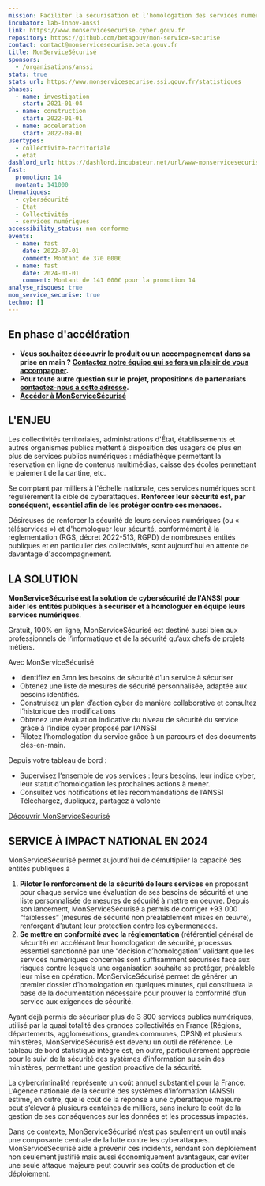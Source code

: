 ```yaml
---
mission: Faciliter la sécurisation et l'homologation des services numériques
incubator: lab-innov-anssi
link: https://www.monservicesecurise.cyber.gouv.fr
repository: https://github.com/betagouv/mon-service-securise
contact: contact@monservicesecurise.beta.gouv.fr
title: MonServiceSécurisé
sponsors:
  - /organisations/anssi
stats: true
stats_url: https://www.monservicesecurise.ssi.gouv.fr/statistiques
phases:
  - name: investigation
    start: 2021-01-04
  - name: construction
    start: 2022-01-01
  - name: acceleration
    start: 2022-09-01
usertypes:
  - collectivite-territoriale
  - etat
dashlord_url: https://dashlord.incubateur.net/url/www-monservicesecurise-ssi-gouv-fr/
fast:
  promotion: 14
  montant: 141000
thematiques:
  - cybersécurité
  - Etat
  - Collectivités
  - services numériques
accessibility_status: non conforme
events:
  - name: fast
    date: 2022-07-01
    comment: Montant de 370 000€
  - name: fast
    date: 2024-01-01
    comment: Montant de 141 000€ pour la promotion 14
analyse_risques: true
mon_service_securise: true
techno: []
---
```

## En phase d'accélération

- **Vous souhaitez découvrir le produit ou un accompagnement dans sa prise en main ? [Contactez notre équipe qui se fera un plaisir de vous accompagner](mailto:support@monservicesecurise.beta.gouv.fr).**
- **Pour toute autre question sur le projet, propositions de partenariats [contactez-nous à cette adresse](mailto:contact@monservicesecurise.beta.gouv.fr).**
- **[Accéder à MonServiceSécurisé](https://www.monservicesecurise.cyber.gouv.fr)**

## L'ENJEU

Les collectivités territoriales, administrations d'État, établissements et
autres organismes publics mettent à disposition des usagers de plus en plus
de services publics numériques : médiathèque permettant la réservation en
ligne de contenus multimédias, caisse des écoles permettant le paiement de la
cantine, etc.

Se comptant par milliers à l'échelle nationale, ces services numériques sont régulièrement la cible de cyberattaques. **Renforcer leur sécurité est, par conséquent, essentiel afin de les protéger contre ces menaces.**

Désireuses de renforcer la sécurité de leurs services numériques (ou « téléservices ») et d'homologuer leur sécurité, conformément à la réglementation (RGS, décret 2022-513, RGPD) de nombreuses entités publiques et en particulier des collectivités, sont aujourd'hui en attente de davantage d'accompagnement.

## LA SOLUTION

**MonServiceSécurisé est la solution de cybersécurité de l'ANSSI
pour aider les entités publiques à sécuriser et à homologuer en équipe leurs services numériques**.

Gratuit, 100% en ligne, MonServiceSécurisé est destiné aussi bien aux professionnels de l’informatique et de la sécurité qu’aux chefs de projets métiers.

Avec MonServiceSécurisé

- Identifiez en 3mn les besoins de sécurité d’un service à sécuriser
- Obtenez une liste de mesures de sécurité personnalisée, adaptée aux besoins identifiés.
- Construisez un plan d’action cyber de manière collaborative et consultez l’historique des modifications
- Obtenez une évaluation indicative du niveau de sécurité du service grâce à l’indice cyber proposé par l’ANSSI
- Pilotez l’homologation du service grâce à un parcours et des documents clés-en-main.

Depuis votre tableau de bord :
- Supervisez l’ensemble de vos services : leurs besoins, leur indice cyber, leur statut d’homologation les prochaines actions à mener.
- Consultez vos notifications et les recommandations de l’ANSSI
Téléchargez, dupliquez, partagez à volonté 

[Découvrir MonServiceSécurisé](https://www.monservicesecurise.cyber.gouv.fr/)

## SERVICE À IMPACT NATIONAL EN 2024

MonServiceSécurisé permet aujourd'hui de démultiplier la capacité des entités publiques à
1. **Piloter le renforcement de la sécurité de leurs services** en proposant pour chaque service une évaluation de ses besoins de sécurité et une liste personnalisée de mesures de sécurité à mettre en oeuvre. Depuis son lancement, MonServiceSécurisé a permis de corriger +93 000 “faiblesses” (mesures de sécurité non préalablement mises en œuvre), renforçant d’autant leur protection contre les cybermenaces.
2. **Se mettre en conformité avec la réglementation** (référentiel général de sécurité) en accélérant leur homologation de sécurité, processus essentiel sanctionné par une “décision d’homologation” validant que les services numériques concernés sont suffisamment sécurisés face aux risques contre lesquels une organisation souhaite se protéger, préalable leur mise en opération. MonServiceSécurisé permet de générer un premier dossier d’homologation en quelques minutes, qui constituera la base de la documentation nécessaire pour prouver la conformité d’un service aux exigences de sécurité.

Ayant déjà permis de sécuriser plus de 3 800 services publics numériques, utilisé par la quasi totalité des grandes collectivités en France (Régions, départements, agglomérations, grandes communes, OPSN) et plusieurs ministères, MonServiceSécurisé est devenu un outil de référence. Le tableau de bord statistique intégré est, en outre, particulièrement apprécié pour le suivi de la sécurité des systèmes d’information au sein des ministères, permettant une gestion proactive de la sécurité.

La cybercriminalité représente un coût annuel substantiel pour la France. L’Agence nationale de la sécurité des systèmes d’information (ANSSI) estime, en outre, que le coût de la réponse à une cyberattaque majeure peut s’élever à plusieurs centaines de milliers, sans inclure le coût de la gestion de ses conséquences sur les données et les processus impactés.

Dans ce contexte, MonServiceSécurisé n’est pas seulement un outil mais une composante centrale de la lutte contre les cyberattaques. MonServiceSécurisé aide à prévenir ces incidents, rendant son déploiement non seulement justifié mais aussi économiquement avantageux, car éviter une seule attaque majeure peut couvrir ses coûts de production et de déploiement.